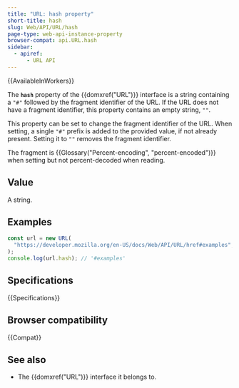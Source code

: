 ```yaml
---
title: "URL: hash property"
short-title: hash
slug: Web/API/URL/hash
page-type: web-api-instance-property
browser-compat: api.URL.hash
sidebar:
  - apiref:
      - URL API
---
```


{{AvailableInWorkers}}

The **`hash`** property of the {{domxref("URL")}} interface is a string containing a `"#"` followed by the fragment identifier of the URL. If the URL does not have a fragment identifier, this property contains an empty string, `""`.

This property can be set to change the fragment identifier of the URL. When setting, a single `"#"` prefix is added to the provided value, if not already present. Setting it to `""` removes the fragment identifier.

The fragment is {{Glossary("Percent-encoding", "percent-encoded")}} when setting but not percent-decoded when reading.

## Value

A string.

## Examples

```js
const url = new URL(
  "https://developer.mozilla.org/en-US/docs/Web/API/URL/href#examples",
);
console.log(url.hash); // '#examples'
```

## Specifications

{{Specifications}}

## Browser compatibility

{{Compat}}

## See also

- The {{domxref("URL")}} interface it belongs to.
